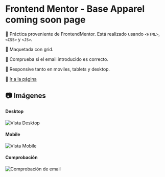 # Frontend Mentor - Base Apparel coming soon page

:pushpin: Práctica proveniente de FrontendMentor. Está realizado usando `<HTML>`, `<CSS>` y `<JS>`.

:pushpin: Maquetada con grid.

:pushpin: Comprueba si el email introducido es correcto.

:pushpin: Responsive tanto en moviles, tablets y desktop.

:link: <a href="https://sunnyside-carlosmartedev.netlify.app/" target="_BLANK" title="¡Ir!">Ir a la página</a>


## :camera: Imágenes

#### Desktop

![Vista Desktop](https://i.postimg.cc/Bv0Tm96s/desktop.png "Desktop")

#### Mobile

![Vista Mobile](https://i.postimg.cc/13p6nCKd/mobile.png "Mobile")

#### Comprobación

![Comprobación de email](https://i.postimg.cc/N0Zx690Z/email.png "Comprobación de email")
